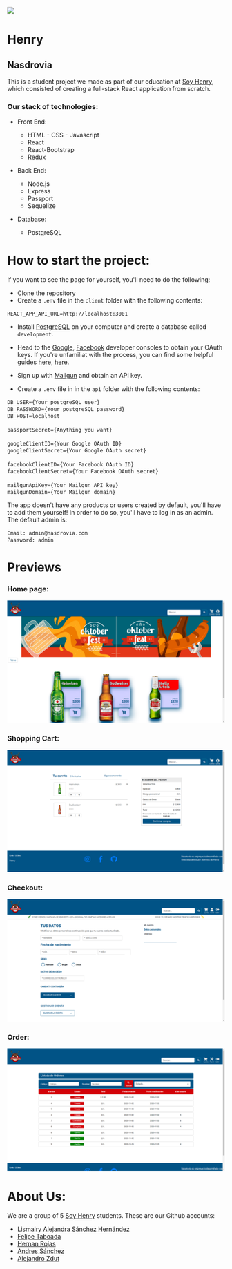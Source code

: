 <p align='left'>
    <img src='https://static.wixstatic.com/media/85087f_0d84cbeaeb824fca8f7ff18d7c9eaafd~mv2.png/v1/fill/w_160,h_30,al_c,q_85,usm_0.66_1.00_0.01/Logo_completo_Color_1PNG.webp' </img>
</p>

# Henry

## Nasdrovia

This is a student project we made as part of our education at [Soy Henry](https://www.soyhenry.com/), which consisted of creating a full-stack React application from scratch.

### Our stack of technologies:

- Front End:

  - HTML - CSS - Javascript
  - React
  - React-Bootstrap
  - Redux

- Back End:

  - Node.js
  - Express
  - Passport
  - Sequelize

- Database:
  - PostgreSQL

# How to start the project:

If you want to see the page for yourself, you'll need to do the following:

- Clone the repository
- Create a `.env` file in the `client` folder with the following contents:

```
REACT_APP_API_URL=http://localhost:3001
```

- Install [PostgreSQL](https://www.postgresql.org/) on your computer and create a database called `development`.
- Head to the [Google](https://console.developers.google.com/projectselector2/apis/dashboard?supportedpurview=project), [Facebook](https://developers.facebook.com/) developer consoles to obtain your OAuth keys. If you're unfamiliat with the process, you can find some helpful guides [here](https://developers.google.com/fit/android/get-api-key), [here](https://theonetechnologies.com/blog/post/how-to-get-facebook-application-id-and-secret-key).

- Sign up with [Mailgun](https://www.mailgun.com/) and obtain an API key.

- Create a `.env` file in in the `api` folder with the following contents:

```
DB_USER={Your postgreSQL user}
DB_PASSWORD={Your postgreSQL password}
DB_HOST=localhost

passportSecret={Anything you want}

googleClientID={Your Google OAuth ID}
googleClientSecret={Your Google OAuth secret}

facebookClientID={Your Facebook OAuth ID}
facebookClientSecret={Your Facebook OAuth secret}

mailgunApiKey={Your Mailgun API key}
mailgunDomain={Your Mailgun domain}
```

The app doesn't have any products or users created by default, you'll have to add them yourself! In order to do so, you'll have to log in as an admin. The default admin is:

```
Email: admin@nasdrovia.com
Password: admin
```

# Previews

### Home page:

![alt text](./Readme_images/home.png "Home Page")

### Shopping Cart:

![alt text](./Readme_images/carrito.png "Shopping Cart")

### Checkout:

![alt text](./Readme_images/checkout.png "Checkout")

### Order:

![alt text](./Readme_images/order.png "Order ")

# About Us:

We are a group of 5 [Soy Henry](https://www.soyhenry.com/) students. These are our Github accounts:

- [Lismairy Alejandra Sánchez Hernández](https://github.com/Lismairy-Sanchez)
- [Felipe Taboada](https://github.com/ftaboada)
- [Hernan Rojas](https://github.com/HernanSsj)
- [Andres Sánchez](https://github.com/andres10sa)
- [Alejandro Zdut](https://github.com/alezdut)
